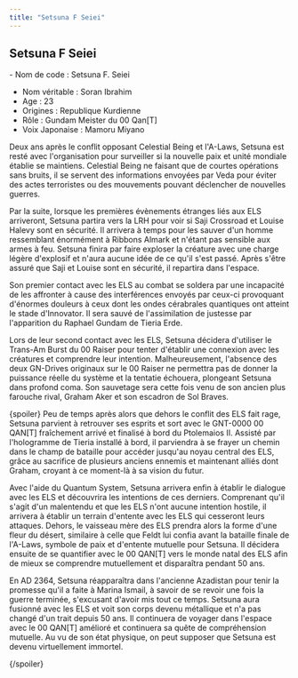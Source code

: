 ```yaml
---
title: "Setsuna F Seiei"
---
```


Setsuna F Seiei
---------------



- Nom de code : Setsuna F. Seiei  
- Nom véritable : Soran Ibrahim  
- Age : 23  
- Origines : Republique Kurdienne  
- Rôle : Gundam Meister du 00 Qan[T]  
- Voix Japonaise : Mamoru Miyano


Deux ans après le conflit opposant Celestial Being et l'A-Laws, Setsuna est resté avec l'organisation pour surveiller si la nouvelle paix et unité mondiale établie se maintiens. Celestial Being ne faisant que de courtes opérations sans bruits, il se servent des informations envoyées par Veda pour éviter des actes terroristes ou des mouvements pouvant déclencher de nouvelles guerres.


Par la suite, lorsque les premières évènements étranges liés aux ELS arriveront, Setsuna partira vers la LRH pour voir si Saji Crossroad et Louise Halevy sont en sécurité. Il arrivera à temps pour les sauver d'un homme ressemblant énormément à Ribbons Almark et n'étant pas sensible aux armes à feu. Setsuna finira par faire exploser la créature avec une charge légère d'explosif et n'aura aucune idée de ce qu'il s'est passé. Après s'être assuré que Saji et Louise sont en sécurité, il repartira dans l'espace.


Son premier contact avec les ELS au combat se soldera par une incapacité de les affronter à cause des interférences envoyés par ceux-ci provoquant d'énormes douleurs à ceux dont les ondes cérabrales quantiques ont atteint le stade d'Innovator. Il sera sauvé de l'assimilation de justesse par l'apparition du Raphael Gundam de Tieria Erde.


Lors de leur second contact avec les ELS, Setsuna décidera d'utiliser le Trans-Am Burst du 00 Raiser pour tenter d'établir une connexion avec les créatures et comprendre leur intention. Malheureusement, l'absence des deux GN-Drives originaux sur le 00 Raiser ne permettra pas de donner la puissance réelle du système et la tentatie échouera, plongeant Setsuna dans profond coma. Son sauvetage sera cette fois venu de son ancien plus farouche rival, Graham Aker et son escadron de Sol Braves.


{spoiler}
Peu de temps après alors que dehors le conflit des ELS fait rage, Setsuna parvient à retrouver ses esprits et sort avec le GNT-0000 00 QAN[T] fraîchement arrivé et finalisé à bord du Ptolemaios II. Assisté par l'hologramme de Tieria installé à bord, il parviendra à se frayer un chemin dans le champ de bataille pour accéder jusqu'au noyau central des ELS, grâce au sacrifice de plusieurs anciens ennemis et maintenant alliés dont Graham, croyant à ce moment-là à sa vision du futur.


Avec l'aide du Quantum System, Setsuna arrivera enfin à établir le dialogue avec les ELS et découvrira les intentions de ces derniers. Comprenant qu'il s'agit d'un malentendu et que les ELS n'ont aucune intention hostile, il arrivera à établir un terrain d'entente avec les ELS qui cesseront leurs attaques. Dehors, le vaisseau mère des ELS prendra alors la forme d'une fleur du désert, similaire à celle que Feldt lui confia avant la bataille finale de l'A-Laws, symbole de paix et d'entente mutuelle pour Setsuna. Il décidera ensuite de se quantifier avec le 00 QAN[T] vers le monde natal des ELS afin de mieux se comprendre mutuellement et disparaîtra pendant 50 ans.


En AD 2364, Setsuna réapparaîtra dans l'ancienne Azadistan pour tenir la promesse qu'il a faite à Marina Ismail, à savoir de se revoir une fois la guerre terminée, s'excusant d'avoir mis tout ce temps. Setsuna aura fusionné avec les ELS et voit son corps devenu métallique et n'a pas changé d'un trait depuis 50 ans. Il continuera de voyager dans l'espace avec le 00 QAN[T] amélioré et continuera sa quête de compréhension mutuelle. Au vu de son état physique, on peut supposer que Setsuna est devenu virtuellement immortel.


{/spoiler}